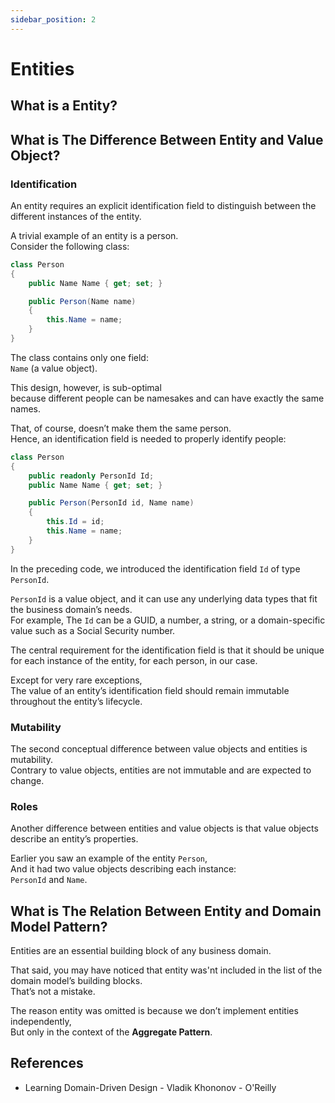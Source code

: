 ```yaml
---
sidebar_position: 2
---
```


# Entities

## What is a Entity?

## What is The Difference Between Entity and Value Object?

### Identification

An entity requires an explicit identification field to distinguish between the different instances of the entity.

A trivial example of an entity is a person.  
Consider the following class:

```cs
class Person
{
    public Name Name { get; set; }

    public Person(Name name)
    {
        this.Name = name;
    }
}
```

The class contains only one field:  
`Name` (a value object).

This design, however, is sub-optimal  
because different people can be namesakes and can have exactly the same names.

That, of course, doesn’t make them the same person.  
Hence, an identification field is needed to properly identify people:

```cs
class Person
{
    public readonly PersonId Id;
    public Name Name { get; set; }

    public Person(PersonId id, Name name)
    {
        this.Id = id;
        this.Name = name;
    }
}
```

In the preceding code, we introduced the identification field `Id` of type `PersonId`.

`PersonId` is a value object, and it can use any underlying data types that fit the business domain’s needs.  
For example, The `Id` can be a GUID, a number, a string, or a domain-specific value such as a Social Security number.

The central requirement for the identification field is that it should be unique for each instance of the entity, for each person, in our case.

Except for very rare exceptions,  
The value of an entity’s identification field should remain immutable throughout the entity’s lifecycle.

### Mutability

The second conceptual difference between value objects and entities is mutability.  
Contrary to value objects, entities are not immutable and are expected to change.

### Roles

Another difference between entities and value objects is that value objects describe an entity’s properties.

Earlier you saw an example of the entity `Person`,  
And it had two value objects describing each instance:  
`PersonId` and `Name`.

## What is The Relation Between Entity and Domain Model Pattern?

Entities are an essential building block of any business domain.

That said, you may have noticed that entity was'nt included in the list of the domain model’s building blocks.  
That’s not a mistake.

The reason entity was omitted is because we don’t implement entities independently,  
But only in the context of the **Aggregate Pattern**.

## References

- Learning Domain-Driven Design - Vladik Khononov - O'Reilly
